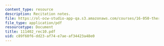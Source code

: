 ```yaml
---
content_type: resource
description: Recitation notes.
file: https://ol-ocw-studio-app-qa.s3.amazonaws.com/courses/16-050-thermal-energy-fall-2002/c89f60f6dd23af74e7aeaf34423a48e0_111402_rec10.pdf
file_type: application/pdf
resourcetype: Document
title: 111402_rec10.pdf
uid: c89f60f6-dd23-af74-e7ae-af34423a48e0
---
```

